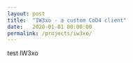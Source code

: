```yaml
---
layout: post
title:  "IW3xo - a custom CoD4 client"
date:   2020-01-01 00:00:00
permalink: /projects/iw3xo/
---
```

test IW3xo
